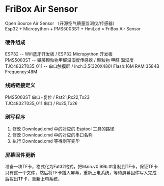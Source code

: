 # FriBox Air Sensor
Open Source Air Sensor （开源空气质量监测仪/传感器）<br>
Esp32 +  Micropython + PMS5003ST + HmiLcd = FriBox Air Sensor<br>

### 硬件组成
ESP32 -- Wifi蓝牙开发板  /  ESP32 Micropython 开发板<br>
PMS5003ST -- 攀藤颗粒物甲醛温湿度传感器  /  颗粒物 甲醛 温湿度<br>
TJC4832T035_011 -- 串口触摸屏  /  inch:3.5(320X480) Flash:16M RAM:3584B Frequency:48M<br>

### 线路链接定义
PMS5003ST  串口+复位  /  Rst21,Rx22,Tx23<br>
TJC4832T035_011 串口  /  Rx25,Tx26<br>

### 刷写程序
1. 修改 Download.cmd 中的对应的 Esptool 工具的路径<br>
2. 修改 Download.cmd 中的对应的串口名称<br>
3. 执行 Download.cmd 等待刷写完毕<br>

### 屏幕固件更新
准备一块TF卡，格式化为Fat32格式，把Main.v0.99b.tft复制到TF卡，保证TF卡只有这一个文件，然后将TF卡插入屏幕，重新上电系统，等待屏幕固件写入完成后拔出TF卡，重新上电系统。
